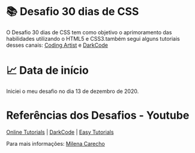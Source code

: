  # 📚 Desafio 30 dias de CSS 

O Desafio 30 dias de CSS tem como objetivo o aprimoramento das habilidades utilizando o HTML5 e CSS3.também segui alguns tutoriais desses canais: [Coding Artist](https://www.youtube.com/channel/UC15exV5s79D_aYGADudlwpQ) e [DarkCode](https://www.youtube.com/channel/UCD3KVjbb7aq2OiOffuungzw)

# 📈 Data de início

Iniciei o meu desafio no dia 13 de dezembro de 2020. 

# Referências dos Desafios - Youtube

[Online Tutorials](https://www.youtube.com/channel/UCbwXnUipZsLfUckBPsC7Jog) | [DarkCode](https://www.youtube.com/channel/UCD3KVjbb7aq2OiOffuungzw) | [Easy Tutorials](https://www.youtube.com/channel/UCkjoHfkLEy7ZT4bA2myJ8xA)

Para mais informações: [Milena Carecho](https://github.com/MilenaCarecho/30diasDeCSS)
